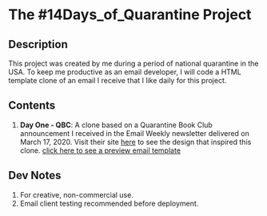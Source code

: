 # The #14Days_of_Quarantine Project

## Description
This project was created by me during a period of national quarantine in the USA. To keep me productive as an email developer, I will code a HTML template clone of an email I receive that I like daily for this project.

## Contents
1. **Day One - QBC**: A clone based on a Quarantine Book Club announcement I received in the Email Weekly newsletter delivered on March 17, 2020. Visit their site [here](https://www.quarantinebookclub.com) to see the design that inspired this clone. [click here to see a preview email template](https://htmlpreview.github.io/?https://github.com/Wilson110/Email_Templates/blob/master/Clones/14Days_of_Quarantine/qbc_clone.html)

## Dev Notes
1. For creative, non-commercial use. 
2. Email client testing recommended before deployment.
